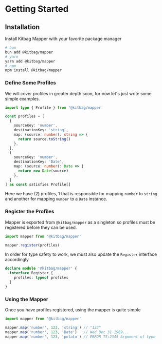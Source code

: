 # Getting Started

## Installation

Install Kitbag Mapper with your favorite package manager

```bash
# bun
bun add @kitbag/mapper
# yarn
yarn add @kitbag/mapper
# npm
npm install @kitbag/mapper
```

### Define Some Profiles

We will cover profiles in greater depth soon, for now let's just write some simple examples.

```ts
import type { Profile } from '@kitbag/mapper'

const profiles = [
  {
    sourceKey: 'number',
    destinationKey: 'string',
    map: (source: number): string => {
      return source.toString()
    },
  }, 
  {
    sourceKey: 'number',
    destinationKey: 'Date',
    map: (source: number): Date => {
      return new Date(source)
    },
  }
] as const satisfies Profile[]
```

Here we have (2) profiles, 1 that is responsible for mapping `number` to `string` and another for mapping `number` to a `Date` instance.

### Register the Profiles

Mapper is exported from `@kitbag/mapper` as a singleton so profiles must be registered before they can be used. 

```ts
import mapper from '@kitbag/mapper'

mapper.register(profiles)
```

In order for type safety to work, we must also update the `Register` interface accordingly

```ts
declare module '@kitbag/mapper' {
  interface Register {
    profiles: typeof profiles
  }
}
```

### Using the Mapper

Once you have profiles registered, using the mapper is quite simple

```ts
import mapper from '@kitbag/mapper'

mapper.map('number', 123, 'string') // "123"
mapper.map('number', 123, 'Date')   // Wed Dec 31 1969...
mapper.map('number', 123, 'potato') // ERROR TS:2345 Argument of type '"potato"' is not assignable to parameter of type '"string" | "Date"'
```
